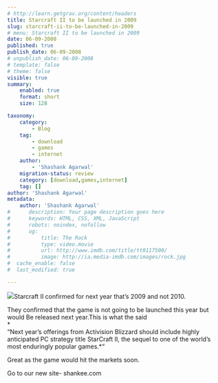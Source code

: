 ```yaml
---
# http://learn.getgrav.org/content/headers
title: Starcraft II to be launched in 2009
slug: starcraft-ii-to-be-launched-in-2009
# menu: Starcraft II to be launched in 2009
date: 06-09-2008
published: true
publish_date: 06-09-2008
# unpublish_date: 06-09-2008
# template: false
# theme: false
visible: true
summary:
    enabled: true
    format: short
    size: 128

taxonomy:
    category:
        - Blog
    tag:
        - download
        - games
        - internet
    author:
        - 'Shashank Agarwal'
    migration-status: review
    category: [download,games,internet]
    tag: []
author: 'Shashank Agarwal'
metadata:
    author: 'Shashank Agarwal'
#      description: Your page description goes here
#      keywords: HTML, CSS, XML, JavaScript
#      robots: noindex, nofollow
#      og:
#          title: The Rock
#          type: video.movie
#          url: http://www.imdb.com/title/tt0117500/
#          image: http://ia.media-imdb.com/images/rock.jpg
#  cache_enable: false
#  last_modified: true

---
```


[![](http://2.bp.blogspot.com/_V2JZuLkPrjQ/SMJNYZw06KI/AAAAAAAACuY/1e4aNv8i9mM/s320/Warcraft.jpg)](http://2.bp.blogspot.com/_V2JZuLkPrjQ/SMJNYZw06KI/AAAAAAAACuY/1e4aNv8i9mM/s1600-h/Warcraft.jpg)Starcraft II confirmed for next year that’s 2009 and not 2010.  
  
They confirmed that the game is not going to be launched this year but would Be released next year.This is what the said  
*  
“Next year’s offerings from Activision Blizzard should include highly anticipated PC strategy title StarCraft II, the sequel to one of the world’s most enduringly popular games.*“

Great as the game would hit the markets soon.

Go to our new site- shankee.com
